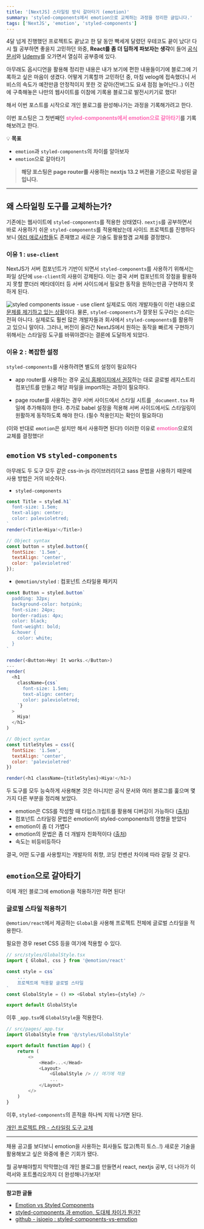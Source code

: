 ```yaml
---
title: '[NextJS] 스타일링 방식 갈아타기 (emotion)'
summary: 'styled-components에서 emotion으로 교체하는 과정을 정리한 글입니다.'
tags: ['NextJS', 'emotion', 'styled-components']
---
```


4달 넘게 진행했던 프로젝트도 끝났고 한 달 동안 빡세게 달렸던 우테코도 끝이 났다!
다시 뭘 공부하면 좋을지 고민하던 와중, **React를 좀 더 딥하게 파보자는 생각**이 들어 [공식 문서](https://react.dev/)와 [Udemy](https://www.udemy.com/course/best-react/)를 오가면서 열심히 공부중에 있다.

아무래도 옵시디언을 활용해 정리한 내용은 내가 보기에 편한 내용들이기에 블로그에 기록하고 싶은 마음이 생겼다.
어떻게 기록할까 고민하던 중, 마침 velog에 접속했더니 서비스의 속도가 예전만큼 안정적이지 못한 것 같아(잔버그도 요새 점점 늘어난다..) 이전에 구축해놓은 나만의 웹사이트를 이참에 기록용 블로그로 발전시키기로 했다!

해서 이번 포스트를 시작으로 개인 블로그를 완성해나가는 과정을 기록해가려고 한다.

이번 포스팅은 그 첫번째인 <span style="color:#ff69b4"> **styled-components에서 emotion으로 갈아타기**</span>를 기록해보려고 한다.

💡 **목표**
- `emotion`과 `styled-components`의 차이를 알아보자
- `emotion`으로 갈아타기

> **해당 포스팅은 page router를 사용하는 nextjs 13.2 버전을 기준으로 작성된 글입니다.**

---
## 왜 스타일링 도구를 교체하는가?
기존에는 웹사이트에 `styled-components`를 적용한 상태였다.
`nextjs`를 공부하면서 바로 사용하기 쉬운 `styled-components`를 적용해놨는데 사이드 프로젝트를 진행하다보니 [여러 애로사항들](https://velog.io/@gouz7514/how-to-use-nextjs-13-properly#styled-components)도 존재했고 새로운 기술도 활용할겸 교체를 결정했다.

### 이유 1 : `use-client`
NextJS가 서버 컴포넌트가 기반이 되면서 `styled-components`를 사용하기 위해서는 파일 상단에 `use-client`의 사용이 강제된다. 이는 결국 서버 컴포넌트의 장점을 활용하지 못할 뿐더러 메타데이터 등 서버 사이드에서 필요한 동작을 원하는만큼 구현하지 못하게 된다.

![styled components issue - use client](https://velog.velcdn.com/images/gouz7514/post/4778a135-5873-4acd-b0f9-4a183f5855e4/image.png)
실제로도 여러 개발자들이 이런 내용으로 [문제를 제기하고 있는 상황](https://github.com/styled-components/styled-components/issues/4025)이다.
물론, `styled-components`가 잘못된 도구라는 소리는 전혀 아니다. 실제로도 훨씬 많은 개발자들과 회사에서 `styled-components`를 활용하고 있으니 말이다. 그러나, 버전이 올라간 NextJS에서 원하는 동작을 빠르게 구현하기 위해서는 스타일링 도구를 바꿔야겠다는 결론에 도달하게 되었다.

### 이유 2 : 복잡한 설정
`styled-components`를 사용하려면 별도의 설정이 필요하다
- app router를 사용하는 경우
[공식 홈페이지에서 권장](https://nextjs.org/docs/app/building-your-application/styling/css-in-js#styled-components)하는 대로 글로벌 레지스트리 컴포넌트를 만들고 해당 파일을 import하는 과정이 필요하다.

- page router를 사용하는 경우
서버 사이드에서 스타일 시트를 `_document.tsx` 파일에 추가해줘야 한다. 추가로 babel 설정을 적용해 서버 사이드에서도 스타일링이 원활하게 동작하도록 해야 한다. (필수 적용인지는 확인이 필요하다)

(이와 반대로 `emotion`은 설치만 해서 사용하면 된다!)
이러한 이유로 <span style="color:#ff69b4">**emotion**</span>으로의 교체를 결정했다!

## `emotion` vs `styled-components`
아무래도 두 도구 모두 같은 css-in-js 라이브러리이고 sass 문법을 사용하기 때문에 사용 방법은 거의 비슷하다.

- `styled-components`
```javascript
const Title = styled.h1`
  font-size: 1.5em;
  text-align: center;
  color: palevioletred;
`
render(<Title>Hiya!</Title>)

// Object syntax
const button = styled.button({
  fontSize: '1.5em',
  textAlign: 'center',
  color: 'palevioletred'
});
```

- `@emotion/styled` : 컴포넌트 스타일용 패키지
```javascript
const Button = styled.button`
  padding: 32px;
  background-color: hotpink;
  font-size: 24px;
  border-radius: 4px;
  color: black;
  font-weight: bold;
  &:hover {
    color: white;
  }
`

render(<Button>Hey! It works.</Button>)
---
render(
  <h1
    className={css`
      font-size: 1.5em;
      text-align: center;
      color: palevioletred;
    `}
  >
    Hiya!
  </h1>
)

// Object syntax
const titleStyles = css({
  fontSize: '1.5em',
  textAlign: 'center',
  color: 'palevioletred'
})

render(<h1 className={titleStyles}>Hiya!</h1>)

```

두 도구를 모두 능숙하게 사용해본 것은 아니지만 공식 문서와 여러 블로그를 훑으며 몇가지 다른 부분을 정리해 보았다.
- emotion은 CSS를 작성할 때 타입스크립트를 활용해 디버깅이 가능하다 ([출처](https://emotion.sh/docs/best-practices))
- 컴포넌트 스타일링 문법은 emotion이 styled-components의 영향을 받았다
- emotion이 좀 더 가볍다
- emotion의 문법은 좀 더 개발자 친화적이다 ([출처](https://emotion.sh/docs/composition))
- 속도는 비등비등하다

결국, 어떤 도구를 사용할지는 개발자의 취향, 코딩 컨벤션 차이에 따라 갈릴 것 같다.

## `emotion`으로 갈아타기
이제 개인 블로그에 emotion을 적용하기만 하면 된다!

### 글로벌 스타일 적용하기
`@emotion/react`에서 제공하는 `Global`을 사용해 프로젝트 전체에 글로벌 스타일을 적용한다.

필요한 경우 reset CSS 등을 여기에 적용할 수 있다.
```typescript
// src/styles/GlobalStyle.tsx
import { Global, css } from '@emotion/react'

const style = css`
	...
	프로젝트에 적용할 글로벌 스타일
`
const GlobalStyle = () => <Global styles={style} />

export default GlobalStyle
```

이후 `_app.tsx`에 `GlobalStyle`을 적용한다.
```typescript
// src/pages/_app.tsx
import GlobalStyle from '@/styles/GlobalStyle'

export default function App() {
	return (
    	<>
      		<Head>...</Head>
      		<Layout>
      			<GlobalStyle /> // 여기에 적용
      			...
      		</Layout>
      	</>
    )
}
```

이후, `styled-components`의 흔적을 하나씩 지워 나가면 된다.

[개인 프로젝트 PR - 스타일링 도구 교체](https://github.com/gouz7514/hotdog-log/pull/16)

---
채용 공고를 보다보니 emotion을 사용하는 회사들도 많고(특히 토스..!) 새로운 기술을 활용해보고 싶은 와중에 좋은 기회가 됐다.

뭘 공부해야할지 막막했는데 개인 블로그를 만들면서 react, nextjs 공부, 더 나아가 이력서와 포트폴리오까지 더 완성해나가보자!

---
**참고한 글들**
- [Emotion vs Styled Components](https://caisy.io/blog/emotion-vs-styled-components)
- [styled-components 과 emotion, 도대체 차이가 뭔가?](https://velog.io/@bepyan/styled-components-%EA%B3%BC-emotion-%EB%8F%84%EB%8C%80%EC%B2%B4-%EC%B0%A8%EC%9D%B4%EA%B0%80-%EB%AD%94%EA%B0%80)
- [github - jsjoeio : styled-components-vs-emotion](https://github.com/jsjoeio/styled-components-vs-emotion)